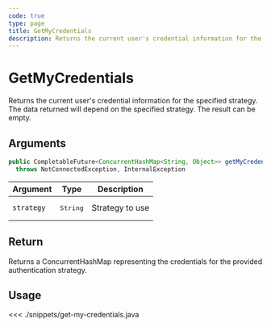 ```yaml
---
code: true
type: page
title: GetMyCredentials
description: Returns the current user's credential information for the specified strategy.
---
```


# GetMyCredentials

Returns the current user's credential information for the specified strategy. The data returned will depend on the specified strategy. The result can be empty.

## Arguments

```java
public CompletableFuture<ConcurrentHashMap<String, Object>> getMyCredentials()
  throws NotConnectedException, InternalException
```

| Argument   | Type              | Description     |
|------------|-------------------|-----------------|
| `strategy` | <pre>String</pre> | Strategy to use |

## Return

Returns a ConcurrentHashMap representing the credentials for the provided authentication strategy.

## Usage

<<< ./snippets/get-my-credentials.java
